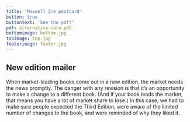 ```yaml
---
title: 'Maxwell 3/e postcard'
button: true
buttontext: 'See the pdf!'
pdf: alternative-care.pdf
bottomimage: bottom.jpg
topimage: top.jpg
footerimage: footer.jpg
---
```


## New edition mailer
When market-leading books come out in a new edition, the market needs the news promptly. The danger with any revision is that it’s an opportunity to make a change to a different book. (And if your book leads the market, that means you have a lot of market share to lose.) In this case, we had to make sure people expected the Third Edition, were aware of the limited number of changes to the book, and were reminded of why they liked it.